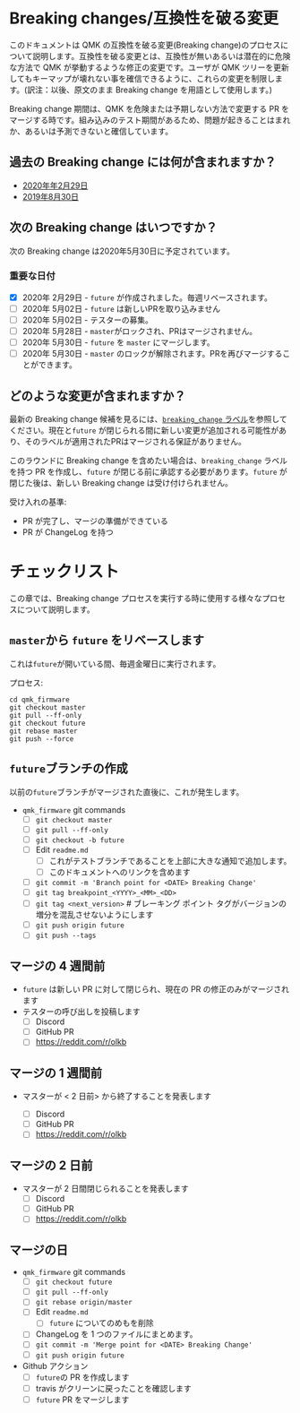 # Breaking changes/互換性を破る変更

<!---
  grep --no-filename "^[ ]*git diff" docs/ja/*.md | sh
  original document: 0.8.75:docs/breaking_changes.md
  git diff 0.8.75 HEAD -- docs/breaking_changes.md | cat
-->

このドキュメントは QMK の互換性を破る変更(Breaking change)のプロセスについて説明します。互換性を破る変更とは、互換性が無いあるいは潜在的に危険な方法で QMK が挙動するような修正の変更です。ユーザが QMK ツリーを更新してもキーマップが壊れない事を確信できるように、これらの変更を制限します。(訳注：以後、原文のまま Breaking change を用語として使用します。)

Breaking change 期間は、QMK を危険または予期しない方法で変更する PR をマージする時です。組み込みのテスト期間があるため、問題が起きることはまれか、あるいは予測できないと確信しています。

## 過去の Breaking change には何が含まれますか？

* [2020年年2月29日](ja/ChangeLog/20200229.md)
* [2019年8月30日](ja/ChangeLog/20190830.md)

## 次の Breaking change はいつですか？

次の Breaking change は2020年5月30日に予定されています。

### 重要な日付

* [x] 2020年 2月29日 - `future` が作成されました。毎週リベースされます。
* [ ] 2020年 5月02日 - `future` は新しいPRを取り込みません
* [ ] 2020年 5月02日 - テスターの募集。
* [ ] 2020年 5月28日 - `master`がロックされ、PRはマージされません。
* [ ] 2020年 5月30日 - `future` を `master` にマージします。
* [ ] 2020年 5月30日 - `master` のロックが解除されます。PRを再びマージすることができます。

## どのような変更が含まれますか？

最新の Breaking change 候補を見るには、[`breaking_change` ラベル](https://github.com/qmk/qmk_firmware/pulls?q=is%3Aopen+label%3Abreaking_change+is%3Apr)を参照してください。現在と`future` が閉じられる間に新しい変更が追加される可能性があり、そのラベルが適用されたPRはマージされる保証がありません。

このラウンドに Breaking change を含めたい場合は、`breaking_change` ラベルを持つ PR を作成し、`future` が閉じる前に承認する必要があります。`future` が閉じた後は、新しい Breaking change は受け付けられません。

受け入れの基準:

* PR が完了し、マージの準備ができている
* PR が ChangeLog を持つ

# チェックリスト

この章では、Breaking change プロセスを実行する時に使用する様々なプロセスについて説明します。

## `master`から `future` をリベースします

これは`future`が開いている間、毎週金曜日に実行されます。

プロセス:

```
cd qmk_firmware
git checkout master
git pull --ff-only
git checkout future
git rebase master
git push --force
```

## `future`ブランチの作成

以前の`future`ブランチがマージされた直後に、これが発生します。

* `qmk_firmware` git commands
   * [ ] `git checkout master`
   * [ ] `git pull --ff-only`
   * [ ] `git checkout -b future`
   * [ ] Edit `readme.md`
      * [ ] これがテストブランチであることを上部に大きな通知で追加します。
      * [ ] このドキュメントへのリンクを含めます
   * [ ] `git commit -m 'Branch point for <DATE> Breaking Change'`
   * [ ] `git tag breakpoint_<YYYY>_<MM>_<DD>`
   * [ ] `git tag <next_version>` # ブレーキング ポイント タグがバージョンの増分を混乱させないようにします
   * [ ] `git push origin future`
   * [ ] `git push --tags`

## マージの 4 週間前

* `future` は新しい PR に対して閉じられ、現在の PR の修正のみがマージされます
* テスターの呼び出しを投稿します
   * [ ] Discord
   * [ ] GitHub PR
   * [ ] https://reddit.com/r/olkb

## マージの 1 週間前

* マスターが < 2 日前> から終了することを発表します <Day of Merge>
   * [ ] Discord
   * [ ] GitHub PR
   * [ ] https://reddit.com/r/olkb

## マージの 2 日前

* マスターが 2 日間閉じられることを発表します
   * [ ] Discord
   * [ ] GitHub PR
   * [ ] https://reddit.com/r/olkb

## マージの日

* `qmk_firmware` git commands
   * [ ] `git checkout future`
   * [ ] `git pull --ff-only`
   * [ ] `git rebase origin/master`
   * [ ] Edit `readme.md`
      * [ ] `future` についてのめもを削除
   * [ ] ChangeLog を 1 つのファイルにまとめます。
   * [ ] `git commit -m 'Merge point for <DATE> Breaking Change'`
   * [ ] `git push origin future`
* Github アクション
   * [ ] `future`の PR を作成します
   * [ ] travis がクリーンに戻ったことを確認します
   * [ ] `future` PR をマージします
